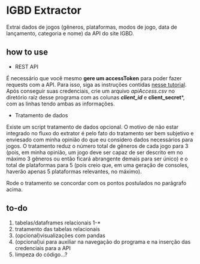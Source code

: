 # IGBD Extractor
Extrai dados de jogos (gêneros, plataformas, modos de jogo, data de lançamento, categoria e nome) da API do site IGBD.
## how to use
+ REST API

É necessário que você mesmo **gere um accessToken** para poder fazer requests com a API. Para isso, siga as instruções contidas [nesse tutorial](https://api-docs.igdb.com/#getting-started). Após conseguir suas credenciais, crie um arquivo _apiAccess.csv_ no diretório raíz desse programa com as colunas ***client_id*** e **client_secret***, com as linhas tendo ambas as informações. 

+ Tratamento de dados

Existe um script tratamento de dados opcional. O motivo de não estar integrado no fluxo do extrator é pelo fato do tratamento ser bem subjetivo e enviesado com minha opinião do que eu considero dados necessários para jogos. O tratamento reduz o número total de gêneros de cada jogo para 3 (pois, em minha opinião, um jogo deve ser capaz de ser descrito em no máximo 3 gêneros ou então ficará abrangente demais para ser único) e o total de plataformas para 5 (pois creio que, em uma geração de consoles, haverão apenas 5 plataformas relevantes, no máximo). 

Rode o tratamento se concordar com os pontos postulados no parágrafo acima.

## to-do
1. tabelas/dataframes relacionais 1-*
2. tratamento das tabelas relacionais
3. (opcional)visualizações com pandas
4. (opcional)ui para auxiliar na navegação do programa e na inserção das credenciais para a API
5. limpeza do código...?

